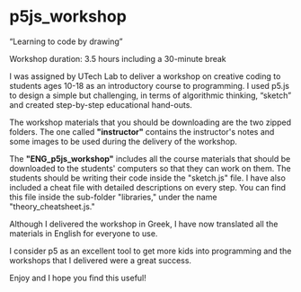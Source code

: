 # p5js_workshop
“Learning to code by drawing”
<p>Workshop duration: 3.5 hours including a 30-minute break</p>

I was assigned by UTech Lab to deliver a workshop on creative coding to students ages 10-18 as an introductory course to programming. I used p5.js to design a simple but challenging, in terms of algorithmic thinking, “sketch” and created step-by-step educational hand-outs.

The workshop materials that you should be downloading are the two zipped folders. The one called <b>"instructor"</b> contains the instructor's notes and some images to be used during the delivery of the workshop.

The <b>"ENG_p5js_workshop"</b> includes all the course materials that should be downloaded to the students' computers so that they can work on them. The students should be writing their code inside the "sketch.js" file. I have also included a cheat file with detailed descriptions on every step. You can find this file inside the sub-folder "libraries," under the name "theory_cheatsheet.js."

Although I delivered the workshop in Greek, I have now translated all the materials in English for everyone to use.

I consider p5 as an excellent tool to get more kids into programming and the workshops that I delivered were a great success.

Enjoy and I hope you find this useful! 
